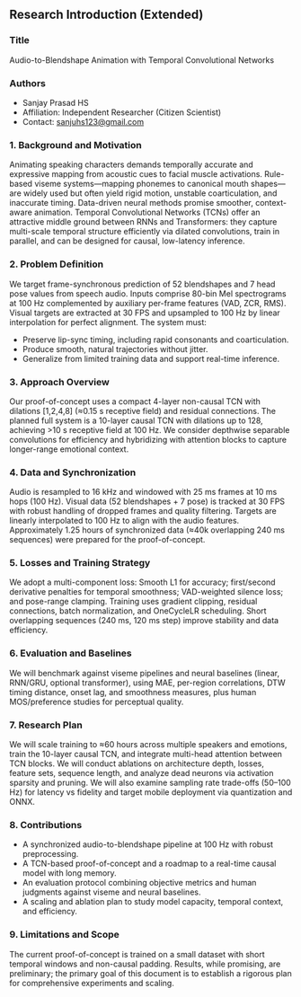 ## Research Introduction (Extended)

### Title

Audio-to-Blendshape Animation with Temporal Convolutional Networks

### Authors

- Sanjay Prasad HS
- Affiliation: Independent Researcher (Citizen Scientist)
- Contact: sanjuhs123@gmail.com

### 1. Background and Motivation

Animating speaking characters demands temporally accurate and expressive mapping from acoustic cues to facial muscle activations. Rule-based viseme systems—mapping phonemes to canonical mouth shapes—are widely used but often yield rigid motion, unstable coarticulation, and inaccurate timing. Data-driven neural methods promise smoother, context-aware animation. Temporal Convolutional Networks (TCNs) offer an attractive middle ground between RNNs and Transformers: they capture multi-scale temporal structure efficiently via dilated convolutions, train in parallel, and can be designed for causal, low-latency inference.

### 2. Problem Definition

We target frame-synchronous prediction of 52 blendshapes and 7 head pose values from speech audio. Inputs comprise 80-bin Mel spectrograms at 100 Hz complemented by auxiliary per-frame features (VAD, ZCR, RMS). Visual targets are extracted at 30 FPS and upsampled to 100 Hz by linear interpolation for perfect alignment. The system must:

- Preserve lip-sync timing, including rapid consonants and coarticulation.
- Produce smooth, natural trajectories without jitter.
- Generalize from limited training data and support real-time inference.

### 3. Approach Overview

Our proof-of-concept uses a compact 4-layer non-causal TCN with dilations [1,2,4,8] (≈0.15 s receptive field) and residual connections. The planned full system is a 10-layer causal TCN with dilations up to 128, achieving >10 s receptive field at 100 Hz. We consider depthwise separable convolutions for efficiency and hybridizing with attention blocks to capture longer-range emotional context.

### 4. Data and Synchronization

Audio is resampled to 16 kHz and windowed with 25 ms frames at 10 ms hops (100 Hz). Visual data (52 blendshapes + 7 pose) is tracked at 30 FPS with robust handling of dropped frames and quality filtering. Targets are linearly interpolated to 100 Hz to align with the audio features. Approximately 1.25 hours of synchronized data (≈40k overlapping 240 ms sequences) were prepared for the proof-of-concept.

### 5. Losses and Training Strategy

We adopt a multi-component loss: Smooth L1 for accuracy; first/second derivative penalties for temporal smoothness; VAD-weighted silence loss; and pose-range clamping. Training uses gradient clipping, residual connections, batch normalization, and OneCycleLR scheduling. Short overlapping sequences (240 ms, 120 ms step) improve stability and data efficiency.

### 6. Evaluation and Baselines

We will benchmark against viseme pipelines and neural baselines (linear, RNN/GRU, optional transformer), using MAE, per-region correlations, DTW timing distance, onset lag, and smoothness measures, plus human MOS/preference studies for perceptual quality.

### 7. Research Plan

We will scale training to ≈60 hours across multiple speakers and emotions, train the 10-layer causal TCN, and integrate multi-head attention between TCN blocks. We will conduct ablations on architecture depth, losses, feature sets, sequence length, and analyze dead neurons via activation sparsity and pruning. We will also examine sampling rate trade-offs (50–100 Hz) for latency vs fidelity and target mobile deployment via quantization and ONNX.

### 8. Contributions

- A synchronized audio-to-blendshape pipeline at 100 Hz with robust preprocessing.
- A TCN-based proof-of-concept and a roadmap to a real-time causal model with long memory.
- An evaluation protocol combining objective metrics and human judgments against viseme and neural baselines.
- A scaling and ablation plan to study model capacity, temporal context, and efficiency.

### 9. Limitations and Scope

The current proof-of-concept is trained on a small dataset with short temporal windows and non-causal padding. Results, while promising, are preliminary; the primary goal of this document is to establish a rigorous plan for comprehensive experiments and scaling.
